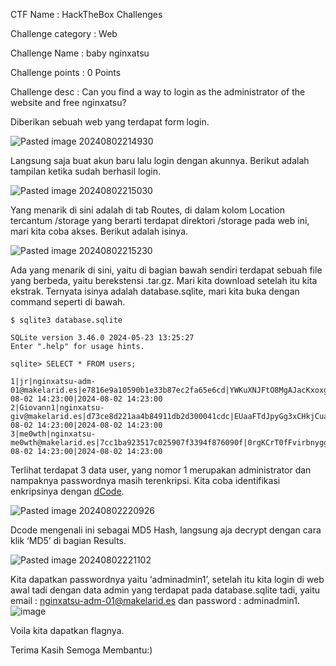 CTF Name           : HackTheBox Challenges

Challenge category : Web

Challenge Name     : baby nginxatsu

Challenge points   : 0 Points

Challenge desc     : Can you find a way to login as the administrator of the website and free nginxatsu?

Diberikan sebuah web yang terdapat form login.

![Pasted image 20240802214930](https://github.com/user-attachments/assets/1239e91c-3a20-4bc0-9d55-2412115c9fdc)


Langsung saja buat akun baru lalu login dengan akunnya. Berikut adalah tampilan ketika sudah berhasil login. 

![Pasted image 20240802215030](https://github.com/user-attachments/assets/a7697326-14b3-4ed5-849f-781ef9fa1ad6)


Yang menarik di sini adalah di tab Routes, di dalam kolom Location tercantum /storage yang berarti terdapat direktori /storage pada web ini, mari kita coba akses. Berikut adalah isinya. 

![Pasted image 20240802215230](https://github.com/user-attachments/assets/d6bbbdee-5feb-4f00-a0a9-9a775bf68c55)


Ada yang menarik di sini, yaitu di bagian bawah sendiri terdapat sebuah file yang berbeda, yaitu berekstensi .tar.gz. Mari kita download setelah itu kita ekstrak. Ternyata isinya adalah database.sqlite, mari kita buka dengan command seperti di bawah.

```
$ sqlite3 database.sqlite

SQLite version 3.46.0 2024-05-23 13:25:27  
Enter ".help" for usage hints.

sqlite> SELECT * FROM users;  

1|jr|nginxatsu-adm-01@makelarid.es|e7816e9a10590b1e33b87ec2fa65e6cd|YWKuXNJFtO8MgAJacKxoxgfDElJ7XrqowZonYkEfZXQK0inc5De05ut04FjepWRoSxNG||2024-08-02 14:23:00|2024-08-02 14:23:00  
2|Giovann1|nginxatsu-giv@makelarid.es|d73ce8d221aa4b84911db2d300041cdc|EUaaFTdJpyGg3xCHkjCuaoB3JHWWxFXCvn3d9Gs320pz7acuYhBHBn26BoRY4KeoA107||2024-08-02 14:23:00|2024-08-02 14:23:00  
3|me0wth|nginxatsu-me0wth@makelarid.es|7cc1ba923517c025907f3394f876090f|0rgKCrT0fFvirbnyggNa2jGqiqbQn7T9amJ6CFIpIki6ez89p8dP85wq3NQlonyWjaB0||2024-08-02 14:23:00|2024-08-02 14:23:00
```

Terlihat terdapat 3 data user, yang nomor 1 merupakan administrator dan nampaknya passwordnya masih terenkripsi. Kita coba identifikasi enkripsinya dengan [dCode](https://www.dcode.fr/cipher-identifier).


![Pasted image 20240802220926](https://github.com/user-attachments/assets/b63e18fa-245b-40b2-983d-9dcd9c09bee7)

Dcode mengenali ini sebagai MD5 Hash, langsung aja decrypt dengan cara klik ‘MD5’ di bagian Results.

![Pasted image 20240802221102](https://github.com/user-attachments/assets/53fa01ef-4ab2-40d1-affd-4ce8b0980340)


Kita dapatkan passwordnya yaitu ‘adminadmin1’, setelah itu kita login di web awal tadi dengan data admin yang terdapat pada database.sqlite tadi, yaitu email : nginxatsu-adm-01@makelarid.es dan password : adminadmin1.
![image](https://github.com/user-attachments/assets/54dd37f3-9fe3-4368-b7c4-1e8c9ad814c5)



Voila kita dapatkan flagnya.

Terima Kasih Semoga Membantu:)
